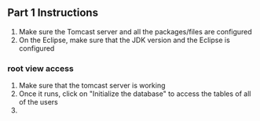 ## Part 1 Instructions
1) Make sure the Tomcast server and all the packages/files are configured
2) On the Eclipse, make sure that the JDK version and the Eclipse is configured
### root view access
1) Make sure that the tomcast server is working
2) Once it runs, click on "Initialize the database" to access the tables of all of the users
3) 


